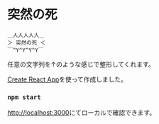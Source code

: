 # 突然の死

```
＿人人人人人＿
＞ 突然の死 ＜
￣^Y^Y^Y^Y￣
```

任意の文字列を↑のような感じで整形してくれます。

[Create React App](https://github.com/facebook/create-react-app)を使って作成しました。

### `npm start`

[http://localhost:3000](http://localhost:3000)にてローカルで確認できます。
